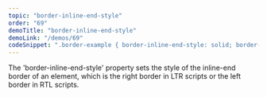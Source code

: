 ```yaml
---
topic: "border-inline-end-style"
order: "69"
demoTitle: "border-inline-end-style"
demoLink: "/demos/69"
codeSnippet: ".border-example { border-inline-end-style: solid; border-inline-end-width: 2px; }"
---
```


The 'border-inline-end-style' property sets the style of the inline-end border of an element, which is the right border in LTR scripts or the left border in RTL scripts.
<br />
